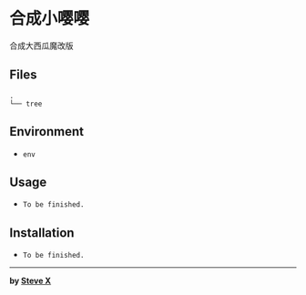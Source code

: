 # 合成小嘤嘤

合成大西瓜魔改版

## Files  
```  
.
└── tree
```  

## Environment
- `env`

## Usage  
- `To be finished.`  


## Installation  
- `To be finished.`  


---  
**by [Steve X](https://github.com/Steve-Xyh/bigwatermelon)**  
